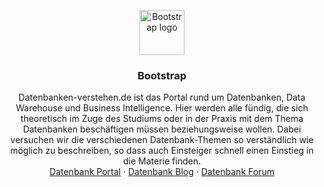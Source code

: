 <p align="center">
  <a href="https://getbootstrap.com/">
    <img src="https://getbootstrap.com/docs/4.3/assets/brand/bootstrap-solid.svg" alt="Bootstrap logo" width="72" height="72">
  </a>
</p>

<h3 align="center">Bootstrap</h3>

<p align="center">
  Datenbanken-verstehen.de ist das Portal rund um Datenbanken, Data Warehouse und Business Intelligence. Hier werden alle fündig, die sich theoretisch im Zuge des Studiums oder in der Praxis mit dem Thema Datenbanken beschäftigen müssen beziehungsweise wollen. Dabei versuchen wir die verschiedenen Datenbank-Themen so verständlich wie möglich zu beschreiben, so dass auch Einsteiger schnell einen Einstieg in die Materie finden.
  <br>
  <a href="http://www.datenbanken-verstehen.de/><strong>Datenbank-verstehen.de besuchen »</strong></a>
  <br>
  <br>
  <a href="http://www.datenbanken-verstehen.de/">Datenbank Portal</a>
  ·
  <a href="http://www.datenbanken-verstehen.de/blog">Datenbank Blog</a>
  ·
  <a href="http://www.datenbanken-verstehen.de/forum">Datenbank Forum</a>
</p>
